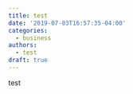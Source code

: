 ```yaml
---
title: test
date: '2019-07-03T16:57:35-04:00'
categories:
  - business
authors:
  - test
draft: true
---
```

test
